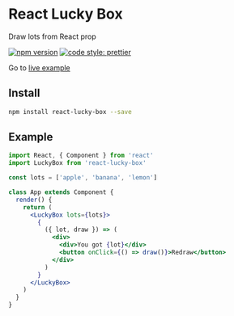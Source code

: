 # React Lucky Box

Draw lots from React prop

[![npm version](https://img.shields.io/npm/v/react-lucky-box.svg?style=flat-square)](https://www.npmjs.com/package/react-lucky-box)
[![code style: prettier](https://img.shields.io/badge/code_style-prettier-ff69b4.svg?style=flat-square)](#badge)

Go to [live example](https://cettoana.github.io/react-lucky-box)

## Install

```bash
npm install react-lucky-box --save
```

## Example

```jsx
import React, { Component } from 'react'
import LuckyBox from 'react-lucky-box'

const lots = ['apple', 'banana', 'lemon']

class App extends Component {
  render() {
    return (
      <LuckyBox lots={lots}>
        {
          ({ lot, draw }) => (
            <div>
              <div>You got {lot}</div>
              <button onClick={() => draw()}>Redraw</button>
            </div>
          )
        }
      </LuckyBox>
    )
  }
}
```
